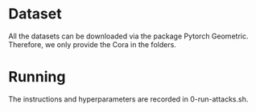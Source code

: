 # Dataset
All the datasets can be downloaded via the package Pytorch Geometric. Therefore, we only provide the Cora in the folders.
# Running
The instructions and hyperparameters are recorded in 0-run-attacks.sh.